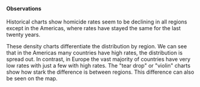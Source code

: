 #### Observations

Historical charts show homicide rates seem to be declining in all regions except in the Americas, where rates have stayed the same for the last twenty years.

These density charts differentiate the distribution by region. We can see that in the Americas many countries have high rates, the distribution is spread out. In contrast, in Europe the vast majority of countries have very low rates with just a few with high rates. The "tear drop" or "violin" charts show how stark the difference is between regions. This difference can also be seen on the map. 
